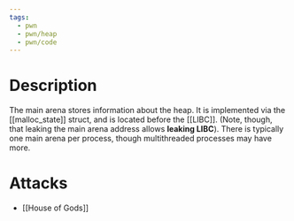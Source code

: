 ```yaml
---
tags:
  - pwn
  - pwn/heap
  - pwn/code
---
```

# Description
The main arena stores information about the heap. It is implemented via the [[malloc_state]] struct, and is located before the [[LIBC]]. (Note, though, that leaking the main arena address allows **leaking LIBC**). There is typically one main arena per process, though multithreaded processes may have more.
# Attacks
- [[House of Gods]]